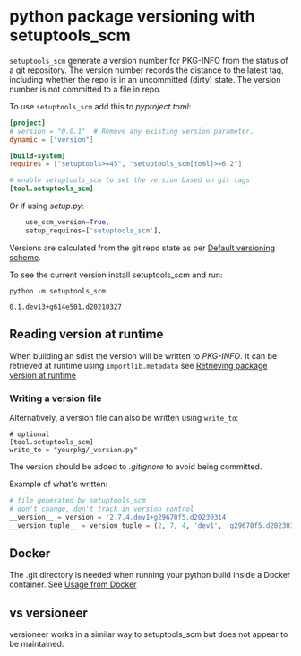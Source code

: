 # python package versioning with setuptools_scm

`setuptools_scm` generate a version number for PKG-INFO from the status of a git repository. The version number records the distance to the latest tag, including whether the repo is in an uncommitted (dirty) state. The version number is not committed to a file in repo.

To use `setuptools_scm` add this to _pyproject.toml_:

```toml
[project]
# version = "0.0.1"  # Remove any existing version parameter.
dynamic = ["version"]

[build-system]
requires = ["setuptools>=45", "setuptools_scm[toml]>=6.2"]

# enable setuptools_scm to set the version based on git tags
[tool.setuptools_scm]
```

Or if using _setup.py_:

```python
    use_scm_version=True,
    setup_requires=['setuptools_scm'],
```

Versions are calculated from the git repo state as per [Default versioning scheme](https://github.com/pypa/setuptools_scm/blob/main/docs/usage.md#default-versioning-scheme).

To see the current version install setuptools_scm and run:

```shell
python -m setuptools_scm

0.1.dev13+g614e501.d20210327
```

## Reading version at runtime

When building an sdist the version will be written to _PKG-INFO_. It can be retrieved at runtime using `importlib.metadata` see [Retrieving package version at runtime](https://github.com/pypa/setuptools_scm#retrieving-package-version-at-runtime)

### Writing a version file

Alternatively, a version file can also be written using `write_to`:

```
# optional
[tool.setuptools_scm]
write_to = "yourpkg/_version.py"
```

The version should be added to _.gitignore_ to avoid being committed.

Example of what's written:

```python
# file generated by setuptools_scm
# don't change, don't track in version control
__version__ = version = '2.7.4.dev1+g29670f5.d20230314'
__version_tuple__ = version_tuple = (2, 7, 4, 'dev1', 'g29670f5.d20230314')
```

## Docker

The .git directory is needed when running your python build inside a Docker container. See [Usage from Docker](https://github.com/pypa/setuptools_scm/#usage-from-docker)

## vs versioneer

versioneer works in a similar way to setuptools_scm but does not appear to be maintained.
